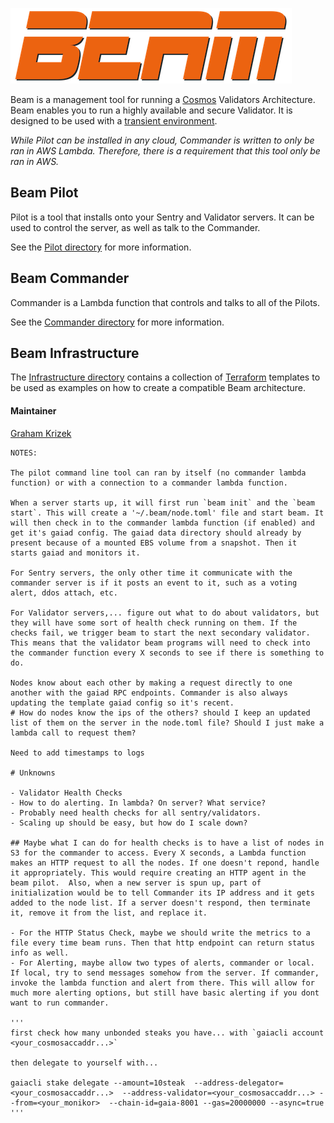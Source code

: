 ![beam-logo.png](beam-logo.png)

Beam is a management tool for running a [Cosmos](https://cosmos.network) Validators Architecture. Beam enables you to run a highly available and secure Validator. It is designed to be used with a [transient environment](commander/README.md#transient).

_While Pilot can be installed in any cloud, Commander is written to only be ran in AWS Lambda. Therefore, there is a requirement that this tool only be ran in AWS._

## Beam Pilot

Pilot is a tool that installs onto your Sentry and Validator servers. It can be used to control the server, as well as talk to the Commander.

See the [Pilot directory](./pilot) for more information.

## Beam Commander

Commander is a Lambda function that controls and talks to all of the Pilots.

See the [Commander directory](./commander) for more information.

## Beam Infrastructure

The [Infrastructure directory](./infrastructure) contains a collection of [Terraform](https://terraform.io) templates to be used as examples on how to create a compatible Beam architecture.


#### Maintainer

[Graham Krizek](https://github.com/gkrizek)


```
NOTES:

The pilot command line tool can ran by itself (no commander lambda function) or with a connection to a commander lambda function.

When a server starts up, it will first run `beam init` and the `beam start`. This will create a '~/.beam/node.toml' file and start beam. It will then check in to the commander lambda function (if enabled) and get it's gaiad config. The gaiad data directory should already by present because of a mounted EBS volume from a snapshot. Then it starts gaiad and monitors it.

For Sentry servers, the only other time it communicate with the commander server is if it posts an event to it, such as a voting alert, ddos attach, etc.

For Validator servers,... figure out what to do about validators, but they will have some sort of health check running on them. If the checks fail, we trigger beam to start the next secondary validator. This means that the validator beam programs will need to check into the commander function every X seconds to see if there is something to do.

Nodes know about each other by making a request directly to one another with the gaiad RPC endpoints. Commander is also always updating the template gaiad config so it's recent.
# How do nodes know the ips of the others? should I keep an updated list of them on the server in the node.toml file? Should I just make a lambda call to request them?

Need to add timestamps to logs

# Unknowns

- Validator Health Checks
- How to do alerting. In lambda? On server? What service?
- Probably need health checks for all sentry/validators.
- Scaling up should be easy, but how do I scale down?

## Maybe what I can do for health checks is to have a list of nodes in S3 for the commander to access. Every X seconds, a Lambda function makes an HTTP request to all the nodes. If one doesn't repond, handle it appropriately. This would require creating an HTTP agent in the beam pilot.  Also, when a new server is spun up, part of initialization would be to tell Commander its IP address and it gets added to the node list. If a server doesn't respond, then terminate it, remove it from the list, and replace it.

- For the HTTP Status Check, maybe we should write the metrics to a file every time beam runs. Then that http endpoint can return status info as well.
- For Alerting, maybe allow two types of alerts, commander or local. If local, try to send messages somehow from the server. If commander, invoke the lambda function and alert from there. This will allow for much more alerting options, but still have basic alerting if you dont want to run commander.

'''
first check how many unbonded steaks you have... with `gaiacli account <your_cosmosaccaddr...>`

then delegate to yourself with...

gaiacli stake delegate --amount=10steak  --address-delegator=<your_cosmosaccaddr...>  --address-validator=<your_cosmosaccaddr...> --from=<your_monikor>  --chain-id=gaia-8001 --gas=20000000 --async=true
'''
```

